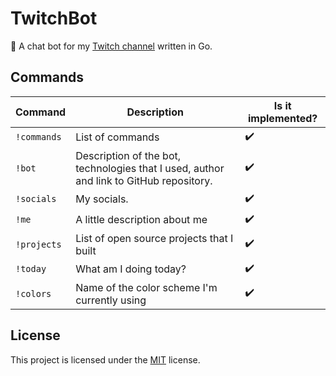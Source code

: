 # TwitchBot
🤖 A chat bot for my [Twitch channel](https://www.twitch.tv/hicaro____) written in Go.

## Commands
| Command      | Description                                                                             | Is it implemented? |
|--------------|-----------------------------------------------------------------------------------------|--------------------|
| `!commands`  | List of commands                                                                        | :heavy_check_mark:|
| `!bot`       | Description of the bot, technologies that I used, author and link to GitHub repository. | :heavy_check_mark:|
| `!socials`   | My socials.                                                                             | :heavy_check_mark:|
| `!me`        | A little description about me                                                           | :heavy_check_mark:|
| `!projects`  | List of open source projects that I built                                               | :heavy_check_mark:|
| `!today`     | What am I doing today?                                                                  | :heavy_check_mark:|
| `!colors`    | Name of the color scheme I'm currently using                                            | :heavy_check_mark:|

## License
This project is licensed under the [MIT](./LICENSE) license.
